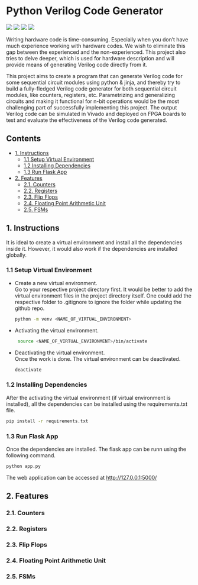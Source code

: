 # Python Verilog Code Generator <!-- omit in toc -->

![](https://img.shields.io/static/v1?message=Python&logo=python&labelColor=5c5c5c&color=1182c3&logoColor=white&label=Code) ![](https://img.shields.io/static/v1?message=Verilog&logo=V&labelColor=5c5c5c&color=1182c3&logoColor=white&label=Code) ![](https://img.shields.io/static/v1?message=Flask&logo=flask&labelColor=5c5c5c&color=1182c3&logoColor=white&label=Frame%20Work)
![](https://img.shields.io/static/v1?message=CSS&logo=css3&labelColor=5c5c5c&color=1182c3&logoColor=white&label=Style)

Writing hardware code is time-consuming. Especially when you don’t have much experience working with hardware codes. We wish to eliminate this gap between the experienced and the non-experienced. This project also tries to delve deeper, which is used for hardware description and will provide means of generating Verilog code directly from it.

This project aims to create a program that can generate Verilog code for some sequential circuit modules using python & jinja, and thereby try to build a fully-fledged Verilog code generator for both sequential circuit modules, like counters, registers, etc. Parametrizing and generalizing circuits and making it functional for n-bit operations would be the most challenging part of successfully implementing this project. The output Verilog code can be simulated in Vivado and deployed on FPGA boards to test and evaluate the effectiveness of the Verilog code generated.

## Contents <!-- omit in toc -->
- [1. Instructions](#1-instructions)
  - [1.1 Setup Virtual Environment](#11-setup-virtual-environment)
  - [1.2 Installing Dependencies](#12-installing-dependencies)
  - [1.3 Run Flask App](#13-run-flask-app)
- [2. Features](#2-features)
  - [2.1. Counters](#21-counters)
  - [2.2. Registers](#22-registers)
  - [2.3. Flip Flops](#23-flip-flops)
  - [2.4. Floating Point Arithmetic Unit](#24-floating-point-arithmetic-unit)
  - [2.5. FSMs](#25-fsms)

## 1. Instructions
It is ideal to create a virtual environment and install all the dependencies inside it. However, it would also work if the dependencies are installed globally.

### 1.1 Setup Virtual Environment

- Create a new virtual environment.     
  Go to your respective project directory first. It would be better to add the virtual environment files in the project directory itself. One could add the respective folder to .gitignore to ignore the folder while updating the github repo.

    ```bash
    python -m venv <NAME_OF_VIRTUAL_ENVIRONMENT>
    ```

- Activating the virtual environment.
  
  ```bash
   source <NAME_OF_VIRTUAL_ENVIRONMENT>/bin/activate
  ```

- Deactivating the virtual environment.     
  Once the work is done. The virtual environment can be deactivated.

  ```bash
  deactivate
  ```

### 1.2 Installing Dependencies

After the activating the virtual environment (if virtual environment is installed), all the dependencies can be installed using the requirements.txt file.

  ```bash
  pip install -r requirements.txt
  ```

### 1.3 Run Flask App

Once the dependencies are installed. The flask app can be runn using the following command.

 ```bash
 python app.py
 ```

 The web application can be accessed at <http://127.0.0.1:5000/>
 
## 2. Features
### 2.1. Counters
### 2.2. Registers
### 2.3. Flip Flops
### 2.4. Floating Point Arithmetic Unit
### 2.5. FSMs
